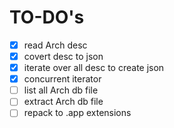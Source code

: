 # TO-DO's

- [x] read Arch desc
- [x] covert desc to json
- [x] iterate over all desc to create json
- [x] concurrent iterator
- [ ] list all Arch db file
- [ ] extract Arch db file
- [ ] repack to .app extensions
